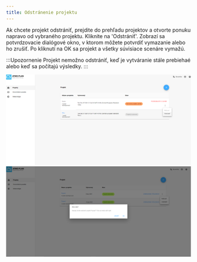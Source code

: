 ```yaml
---
title: Odstránenie projektu
---
```


Ak chcete projekt odstrániť, prejdite do prehľadu projektov a otvorte ponuku napravo od vybraného projektu. Kliknite na 'Odstrániť'. Zobrazí sa potvrdzovacie dialógové okno, v ktorom môžete potvrdiť vymazanie alebo ho zrušiť. Po kliknutí na OK sa projekt a všetky súvisiace scenáre vymažú.

:::Upozornenie
Projekt nemožno odstrániť, keď je vytváranie stále prebiehaé alebo keď sa počítajú výsledky.
:::

![Deleting a case](./images/case_delete_SK.png)
![Deleting a case: confirmation dialog](./images/case_delete2_SK.png)

